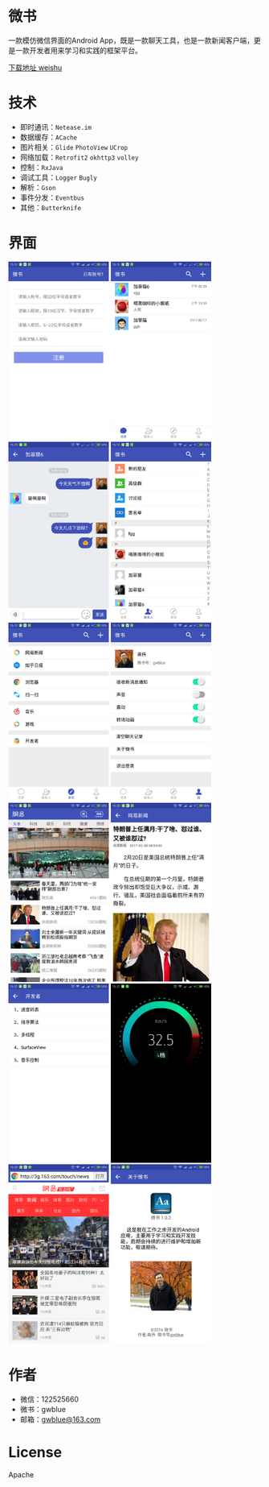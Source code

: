# 微书

一款模仿微信界面的Android App，既是一款聊天工具，也是一款新闻客户端，更是一款开发者用来学习和实践的框架平台。

[下载地址 weishu](https://www.pgyer.com/weishu2)

# 技术
- 即时通讯：`Netease.im`
- 数据缓存：`ACache`
- 图片相关：`Glide` `PhotoView` `UCrop`
- 网络加载：`Retrofit2` `okhttp3` `volley`
- 控制：`RxJava`
- 调试工具：`Logger` `Bugly`
- 解析：`Gson`
- 事件分发：`Eventbus`
- 其他：`Butterknife`

# 界面
<img src="weishu/png/register.png" width = 200>
<img src="weishu/png/home1.png" width = 200>
<img src="weishu/png/message.png" width = 200>
<img src="weishu/png/home2.png" width = 200>
<img src="weishu/png/home3.png" width = 200>
<img src="weishu/png/home4.png" width = 200>
<img src="weishu/png/netease_news.png" width = 200>
<img src="weishu/png/netease_detail.png" width = 200>
<img src="weishu/png/developer.png" width = 200>
<img src="weishu/png/speed.png" width = 200>
<img src="weishu/png/browser.png" width = 200>
<img src="weishu/png/about.png" width = 200>

# 作者
- 微信：122525660
- 微书：gwblue
- 邮箱：gwblue@163.com
 
# License
Apache